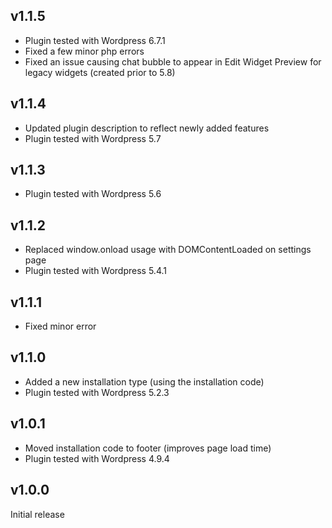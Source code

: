 v1.1.5
------
- Plugin tested with Wordpress 6.7.1
- Fixed a few minor php errors
- Fixed an issue causing chat bubble to appear in Edit Widget Preview for legacy widgets (created prior to 5.8)

v1.1.4
------
- Updated plugin description to reflect newly added features
- Plugin tested with Wordpress 5.7

v1.1.3
------
- Plugin tested with Wordpress 5.6

v1.1.2
------
- Replaced window.onload usage with DOMContentLoaded on settings page
- Plugin tested with Wordpress 5.4.1

v1.1.1
------
- Fixed minor error

v1.1.0
------
- Added a new installation type (using the installation code)
- Plugin tested with Wordpress 5.2.3

v1.0.1
------
- Moved installation code to footer (improves page load time)
- Plugin tested with Wordpress 4.9.4

v1.0.0
------
Initial release
